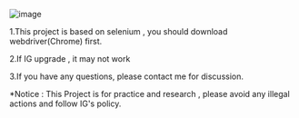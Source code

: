 ![image](https://github.com/arleigh418/Automatic-IG-Like/blob/master/example/example.gif)






1.This project is based on selenium , you should download webdriver(Chrome) first.

2.If IG upgrade , it may not work

3.If you have any questions, please contact me for discussion.

*Notice : This Project is for practice and research , please avoid any illegal actions and follow IG's policy.

